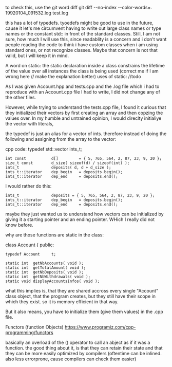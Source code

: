 to check this, use the git word diff
git diff --no-index --color-words=. 19920104_091532.log test.log

this has a lot of typedefs.
tyoedefs might be good to use in the future, cause it let's me circumvent having to write out large class names or type names or the constant std:: in front of the standard classes. Still, I am not sure, how much I will use this, since readablity is a concern and i don't want people reading the code to think i have custom classes when i am using standard ones, or not recognize classes. Maybe that concern is not that valid, but i will keep it in mind.

A word on static:
the static declaration inside a class constrains the lifetime of the value over all instances the class is being used (correct me if I am  wrong here // make the explanation better)
uses of static:
//todo

As I was given Account.hpp and tests.cpp and the .log file which i had to reproduce with an Account.cpp file I had to write,
I did not change any of the other files.

However, while trying to understand the tests.cpp file, I found it curious that they initialized their vectors by first creating an array and then copzing the values over. In my humble and untrained opinion, I would direclty initialiye the vector with literals,

the typedef is just an alias for a vector of ints. therefore instead of doing the following and assigning from the array to the vector:

cpp code:
	typedef std::vector<int>								  ints_t;

	int	const			d[]			= { 5, 765, 564, 2, 87, 23, 9, 20 };
	size_t const		d_size( sizeof(d) / sizeof(int) );
	ints_t				deposits( d, d + d_size );
	ints_t::iterator	dep_begin	= deposits.begin();
	ints_t::iterator	dep_end		= deposits.end();

I would rather do this:

	ints_t 				deposits = { 5, 765, 564, 2, 87, 23, 9, 20 };
	ints_t::iterator	dep_begin	= deposits.begin();
	ints_t::iterator	dep_end		= deposits.end();

maybe they just wanted us to understand how vectors can be initialized by giving it a starting pointer and an ending pointer. WHich I really did not know before.

why are those functions are static in the class:

class Account {
public:

	typedef Account		t;

	static int	getNbAccounts( void );
	static int	getTotalAmount( void );
	static int	getNbDeposits( void );
	static int	getNbWithdrawals( void );
	static void	displayAccountsInfos( void );

what this implies is, that they are shared accross every single "Account" class object, that the program creates, but they still have their scope in which they exist.
so it is memory efficient in that way.

But it also means, you have to initialize them (give them values) in the .cpp file.


Functors (function Objects)
https://www.programiz.com/cpp-programming/functors

basically an overload of the () operator to call an abject as if it was a function.
the good thing about it, is that they can retain their state and that they can be more easily optimized by compilers (oftentime can be inlined. also less errorprone, cause compilers can check them easier)

